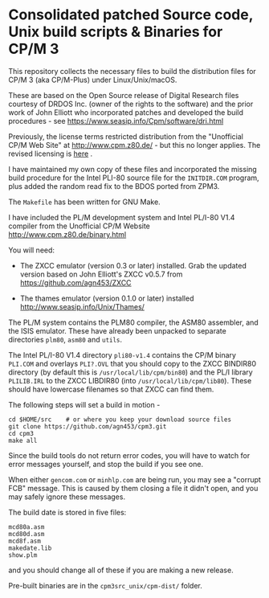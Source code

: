 # Consolidated patched Source code, Unix build scripts & Binaries for CP/M 3

This repository collects the necessary files to build the distribution
files for CP/M 3 (aka CP/M-Plus) under Linux/Unix/macOS.

These are based on the Open Source release of Digital Research files
courtesy of DRDOS Inc. (owner of the rights to the software) and the
prior work of John Elliott who incorporated patches and developed the
build procedures - see https://www.seasip.info/Cpm/software/dri.html

Previously, the license terms restricted distribution from the
"Unofficial CP/M Web Site" at http://www.cpm.z80.de/ - but this
no longer applies.  The revised licensing is
[here](http://www.cpm.z80.de/license.html)
.

I have maintained my own copy of these files and incorporated the
missing build procedure for the Intel PLI-80 source file for the
```INITDIR.COM``` program, plus added the random read fix to
the BDOS ported from ZPM3.

The ```Makefile``` has been written for GNU Make.

I have included the PL/M development system and Intel PL/I-80 V1.4 compiler
from the Unofficial CP/M Website http://www.cpm.z80.de/binary.html

You will need:

* The ZXCC emulator (version 0.3 or later) installed.  Grab the
updated version based on John Elliott's ZXCC v0.5.7 from
https://github.com/agn453/ZXCC

* The thames emulator (version 0.1.0 or later) installed
http://www.seasip.info/Unix/Thames/

The PL/M system contains the PLM80 compiler, the ASM80 assembler, and the 
ISIS emulator. These have already been unpacked to separate directories
```plm80```, ```asm80``` and ```utils```.

The Intel PL/I-80 V1.4 directory ```pli80-v1.4``` contains the CP/M
binary ```PLI.COM``` and overlays ```PLI?.OVL``` that you should copy to
the ZXCC BINDIR80 directory (by default this is
```/usr/local/lib/cpm/bin80```) and the PL/I library
```PLILIB.IRL``` to the ZXCC LIBDIR80 (into ```/usr/local/lib/cpm/lib80```).
These should have lowercase filenames so that ZXCC can find them.

The following steps will set a build in motion -

```
cd $HOME/src	# or where you keep your download source files
git clone https://github.com/agn453/cpm3.git
cd cpm3
make all
```

Since the build tools do not return error codes, you will have to
watch for error messages yourself, and stop the build if you see one.

When either ```gencom.com``` or ```minhlp.com``` are being run, you may
see a "corrupt FCB" message.  This is caused by them closing a file it
didn't open, and you may safely ignore these messages.

The build date is stored in five files:

```
mcd80a.asm
mcd80d.asm
mcd8f.asm
makedate.lib
show.plm
```

and you should change all of these if you are making a new release.

Pre-built binaries are in the ```cpm3src_unix/cpm-dist/``` folder.


